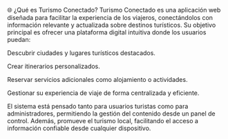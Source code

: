 🌐 ¿Qué es Turismo Conectado?
Turismo Conectado es una aplicación web diseñada para facilitar la experiencia de los viajeros, conectándolos con información relevante y actualizada sobre destinos turísticos. Su objetivo principal es ofrecer una plataforma digital intuitiva donde los usuarios puedan:

Descubrir ciudades y lugares turísticos destacados.

Crear itinerarios personalizados.

Reservar servicios adicionales como alojamiento o actividades.

Gestionar su experiencia de viaje de forma centralizada y eficiente.

El sistema está pensado tanto para usuarios turistas como para administradores, permitiendo la gestión del contenido desde un panel de control. Además, promueve el turismo local, facilitando el acceso a información confiable desde cualquier dispositivo.
